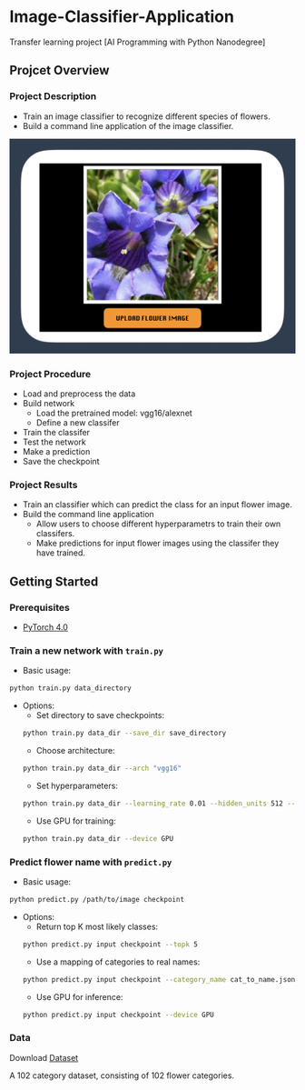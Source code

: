 # Image-Classifier-Application
Transfer learning project [AI Programming with Python Nanodegree]

## Projcet Overview
### Project Description
- Train an image classifier to recognize different species of flowers.
- Build a command line application of the image classifier.

<img src='assets/image_classifier.gif'>

### Project Procedure
- Load and preprocess the data
- Build network
  - Load the pretrained model: vgg16/alexnet
  - Define a new classifer
- Train the classifer
- Test the network
- Make a prediction
- Save the checkpoint

### Project Results
- Train an classifier which can predict the class for an input flower image.
- Build the command line application
  - Allow users to choose different hyperparametrs to train their own classifers. 
  - Make predictions for input flower images using the classifer they have trained.

## Getting Started
### Prerequisites
- [PyTorch 4.0](https://pytorch.org/get-started/locally/)

### Train a new network with `train.py`

- Basic usage: 
```bash
python train.py data_directory
```
- Options:
  - Set directory to save checkpoints: 
  ```bash
  python train.py data_dir --save_dir save_directory
  ```
  - Choose architecture:
  ```bash
  python train.py data_dir --arch "vgg16"
  ```
    - Set hyperparameters: 
  ```bash
  python train.py data_dir --learning_rate 0.01 --hidden_units 512 --epochs 20
  ```
    - Use GPU for training: 
  ```bash
  python train.py data_dir --device GPU
  ```

### Predict flower name with `predict.py`
- Basic usage: 
 ```bash
python predict.py /path/to/image checkpoint
 ```
- Options:
  - Return top K most likely classes:
   ```bash
  python predict.py input checkpoint --topk 5
   ```
  - Use a mapping of categories to real names: 
   ```bash
  python predict.py input checkpoint --category_name cat_to_name.json
   ```
  - Use GPU for inference: 
   ```bash
  python predict.py input checkpoint --device GPU
   ```

### Data
Download [Dataset](http://www.robots.ox.ac.uk/~vgg/data/flowers/102/index.html) 

A 102 category dataset, consisting of 102 flower categories.
